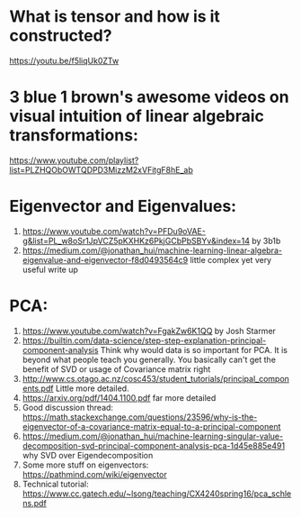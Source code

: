 # What is tensor and how is it constructed?
https://youtu.be/f5liqUk0ZTw


# 3 blue 1 brown's awesome videos on visual intuition of linear algebraic transformations: 
https://www.youtube.com/playlist?list=PLZHQObOWTQDPD3MizzM2xVFitgF8hE_ab

# Eigenvector and Eigenvalues:
  1. https://www.youtube.com/watch?v=PFDu9oVAE-g&list=PL_w8oSr1JpVCZ5pKXHKz6PkjGCbPbSBYv&index=14 by 3b1b
  2. https://medium.com/@jonathan_hui/machine-learning-linear-algebra-eigenvalue-and-eigenvector-f8d0493564c9 little complex yet very useful write up

# PCA:
  1. https://www.youtube.com/watch?v=FgakZw6K1QQ by Josh Starmer
  2. https://builtin.com/data-science/step-step-explanation-principal-component-analysis 
      Think why would data  is so important for PCA. It is beyond what people teach you generally. You basically can't get the benefit of SVD or usage of Covariance matrix right
  3. http://www.cs.otago.ac.nz/cosc453/student_tutorials/principal_components.pdf Little more detailed.
  4. https://arxiv.org/pdf/1404.1100.pdf far more detailed
  5. Good discussion thread: https://math.stackexchange.com/questions/23596/why-is-the-eigenvector-of-a-covariance-matrix-equal-to-a-principal-component
  6. https://medium.com/@jonathan_hui/machine-learning-singular-value-decomposition-svd-principal-component-analysis-pca-1d45e885e491 why SVD over Eigendecomposition
  7. Some more stuff on eigenvectors: https://pathmind.com/wiki/eigenvector
  8. Technical tutorial: https://www.cc.gatech.edu/~lsong/teaching/CX4240spring16/pca_schlens.pdf
